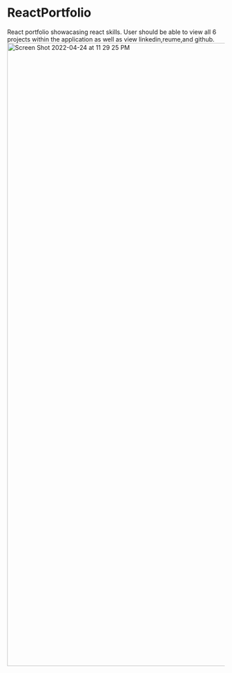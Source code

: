 # ReactPortfolio

React portfolio showacasing react skills. User should be able to view all 6 projects within the application as well as view linkedin,reume,and github.
<img width="1440" alt="Screen Shot 2022-04-24 at 11 29 25 PM" src="https://user-images.githubusercontent.com/101783888/165032521-ae7da430-3af9-4a1e-9a3c-7faa62ed0f3e.png">
